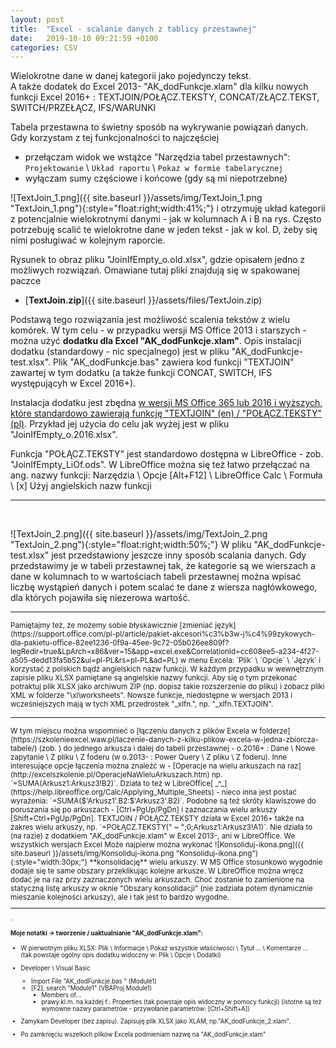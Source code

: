 ```yaml
---
layout: post
title:  "Excel - scalanie danych z tablicy przestawnej"
date:   2019-10-10 09:21:59 +0100
categories: CSV
---
```


Wielokrotne dane w danej kategorii jako pojedynczy tekst.  
A także dodatek do Excel 2013- "AK_dodFunkcje.xlam" dla kilku nowych funkcji Excel 2016+ : TEXTJOIN/POŁĄCZ.TEKSTY, CONCAT/ZŁĄCZ.TEKST, SWITCH/PRZEŁĄCZ, IFS/WARUNKI

Tabela przestawna to świetny sposób na wykrywanie powiązań danych. 
Gdy korzystam z tej funkcjonalności to najczęściej 
* przełączam widok we wstążce "Narzędzia tabel przestawnych": `Projektowanie` \ `Układ raportu` \ `Pokaż w formie tabelarycznej`
* wyłączam sumy częściowe i końcowe (gdy są mi niepotrzebne)

![TextJoin_1.png]({{ site.baseurl }}/assets/img/TextJoin_1.png "TextJoin_1.png"){:style="float:right;width:41%;"}
i otrzymuję układ kategorii z potencjalnie wielokrotnymi danymi - jak w kolumnach A i B na rys. Często potrzebuję scalić te wielokrotne dane w jeden tekst - jak w kol. D, żeby się nimi posługiwać w kolejnym raporcie. 

Rysunek to obraz pliku "JoinIfEmpty_o.old.xlsx", gdzie opisałem jedno z możliwych rozwiązań. Omawiane tutaj pliki znajdują się w spakowanej paczce
* [**TextJoin.zip**]({{ site.baseurl }}/assets/files/TextJoin.zip) 

Podstawą tego rozwiązania jest możliwość scalenia tekstów z wielu komórek. W tym celu - w przypadku wersji MS Office 2013 i starszych - można użyć **dodatku dla Excel "AK_dodFunkcje.xlam"**. Opis instalacji dodatku (standardowy - nic specjalnego) jest w pliku "AK_dodFunkcje-test.xlsx". Plik "AK_dodFunkcje.bas" zawiera kod funkcji "TEXTJOIN" zawartej w tym dodatku (a także funkcji CONCAT, SWITCH, IFS występującyh w Excel 2016+).

Instalacja dodatku jest zbędna [w wersji MS Office 365 lub 2016 i wyższych, które standardowo zawierają funkcję "TEXTJOIN" (en) / "POŁĄCZ.TEKSTY" (pl)](https://skuteczneraporty.pl/blog/nowego-programie-excel-2016-cz-5-funkcje-warunki-przelacz-oraz-polacz-teksty/). Przykład jej użycia do celu jak wyżej jest w pliku "JoinIfEmpty_o.2016.xlsx".

Funkcja "POŁĄCZ.TEKSTY" jest standardowo dostępna w LibreOffice - zob. "JoinIfEmpty_LiOf.ods". 
W LibreOffice można się też łatwo przełączać na ang. nazwy funkcji:
Narzędzia \ Opcje [Alt+F12] \ LibreOffice Calc \ Formuła \ [x] Użyj angielskich nazw funkcji


- - - -

<br>

![TextJoin_2.png]({{ site.baseurl }}/assets/img/TextJoin_2.png "TextJoin_2.png"){:style="float:right;width:50%;"}
W pliku "AK_dodFunkcje-test.xlsx" jest przedstawiony jeszcze inny sposób scalania danych. Gdy przedstawimy je w tabeli przestawnej tak, że kategorie są we wierszach a dane w kolumnach to w wartościach tabeli przestawnej można wpisać liczbę wystąpień danych i potem scalać te dane z wiersza nagłówkowego, dla których pojawiła się niezerowa wartość.


- - - -
<small>
Pamiętajmy też, że możemy sobie błyskawicznie [zmieniać język](https://support.office.com/pl-pl/article/pakiet-akcesori%c3%b3w-j%c4%99zykowych-dla-pakietu-office-82ee1236-0f9a-45ee-9c72-05b026ee809f?legRedir=true&LpArch=x86&ver=15&app=excel.exe&CorrelationId=cc608ee5-a234-4f27-a505-dedd13fa5b52&ui=pl-PL&rs=pl-PL&ad=PL) w menu Excela: `Plik` \ `Opcje` \ `Język` i korzystać z polskich bądź angielskich nazw funkcji.
</small>

<small>
W każdym przypadku w wewnętrznym zapisie pliku XLSX pamiętane są angielskie nazwy funkcji. Aby się o tym przekonać potraktuj plik XLSX jako archiwum ZIP (np. dopisz takie rozszerzenie do pliku) i zobacz pliki XML w folderze "\xl\worksheets". Nowsze funkcje, niedostępne w wersjach 2013 i wcześniejszych mają w tych XML przedrostek "_xlfn.", np. "_xlfn.TEXTJOIN".
</small>

- - - -
<small>
W tym miejscu można wspomnieć o [łączeniu danych z plików Excela w folderze](https://szkolenieexcel.waw.pl/laczenie-danych-z-kilku-plikow-excela-w-jedna-zbiorcza-tabele/) (zob. <https://szkolenieexcel.waw.pl/>) do jednego arkusza i dalej do tabeli przestawnej - o.2016+ : Dane \ Nowe zapytanie \ Z pliku \ Z foderu (w o.2013- : Power Query \ Z pliku \ Z foderu).
</small>

<small>
Inne interesujące opcje łączenia można znaleźć w <http://excelszkolenie.pl> - [Operacje na wielu arkuszach na raz](http://excelszkolenie.pl/OperacjeNaWieluArkuszach.htm) np. `=SUMA(Arkusz1:Arkusz3!B2)`. Działa to też w LibreOffice[ _^_](https://help.libreoffice.org/Calc/Applying_Multiple_Sheets) - nieco inna jest postać wyrażenia: `=SUMA($'Arkusz1'.B2:$'Arkusz3'.B2)`. Podobne są też skróty klawiszowe do poruszania się po arkuszach - [Ctrl+PgUp/PgDn] i zaznaczania wielu arkuszy [Shift+Ctrl+PgUp/PgDn]. 
</small>

<small>
TEXTJOIN / POŁĄCZ.TEKSTY działa w Excel 2016+ także na zakres wielu arkuszy, np. `=POŁĄCZ.TEKSTY(" ~ ";0;Arkusz1:Arkusz3!A1)`.  
Nie działa to (na razie) z dodatkiem "AK_dodFunkcje.xlam" w Excel 2013-, ani w LibreOffice. We wszystkich wersjach Excel Może najpierw można wykonać ![Konsoliduj-ikona.png]({{ site.baseurl }}/assets/img/Konsoliduj-ikona.png "Konsoliduj-ikona.png"){:style="width:30px;"} **konsolidację** wielu arkuszy. W MS Office stosunkowo wygodnie dodaje się te same obszary przeklikując kolejne arkusze. W LibreOffice można wręcz dodać je na raz przy zaznaczonych wielu arkuszach. Choć zostanie to zamienione na statyczną listę arkuszy w oknie "Obszary konsolidacji" (nie zadziała potem dynamicznie mieszanie kolejności arkuszy), ale i tak jest to bardzo wygodne. <small>

- - - -
.

#### Moje notatki -> tworzenie / uaktualnianie "AK_dodFunkcje.xlam":

* W pierwotnym pliku XLSX: Plik \ Informacje \ Pokaż wszystkie właściwości \ Tytuł ... \ Komentarze ...  
(tak powstaje ogólny opis dodatku widoczny w: Plik \ Opcje \ Dodatki)

* Developer \ Visual Basic
	* Import File "AK_dodFunkcje.bas " (Module1)
	* [F2], search "Module1" (VBAProj Module1)
		* Members of...
		* prawy.kl.m. na każdej f.: Properties (tak powstaje opis widoczny w pomocy funkcji) (istotne są też wymowne nazwy parametrów - przywołanie parametrów: [Ctrl+Shift+A])

* Zamykam Developer (bez zapisu). Zapisuję plik XLSX jako XLAM, np."AK_dodFunkcje_2.xlam".
* Po zamknięciu wszelkich plików Excela podmieniam nazwę na "AK_dodFunkcje.xlam"